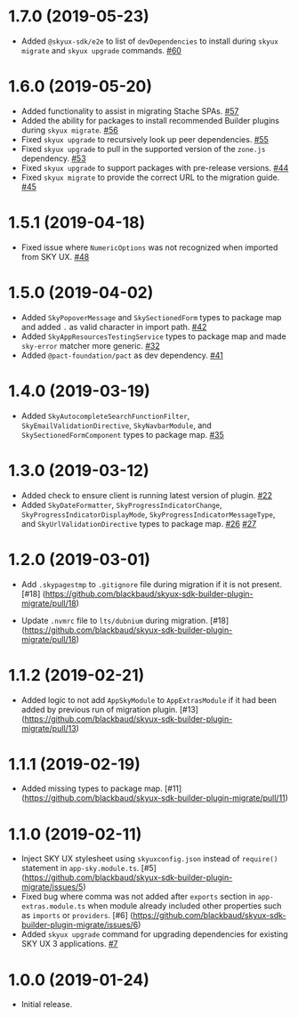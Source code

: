 # 1.7.0 (2019-05-23)

- Added `@skyux-sdk/e2e` to list of `devDependencies` to install during `skyux migrate` and `skyux upgrade` commands. [#60](https://github.com/blackbaud/skyux-sdk-builder-plugin-migrate/pull/60)

# 1.6.0 (2019-05-20)

- Added functionality to assist in migrating Stache SPAs. [#57](https://github.com/blackbaud/skyux-sdk-builder-plugin-migrate/pull/57)
- Added the ability for packages to install recommended Builder plugins during `skyux migrate`. [#56](https://github.com/blackbaud/skyux-sdk-builder-plugin-migrate/pull/56)
- Fixed `skyux upgrade` to recursively look up peer dependencies. [#55](https://github.com/blackbaud/skyux-sdk-builder-plugin-migrate/pull/55)
- Fixed `skyux upgrade` to pull in the supported version of the `zone.js` dependency. [#53](https://github.com/blackbaud/skyux-sdk-builder-plugin-migrate/pull/53)
- Fixed `skyux upgrade` to support packages with pre-release versions. [#44](https://github.com/blackbaud/skyux-sdk-builder-plugin-migrate/pull/44)
- Fixed `skyux migrate` to provide the correct URL to the migration guide. [#45](https://github.com/blackbaud/skyux-sdk-builder-plugin-migrate/pull/45)

# 1.5.1 (2019-04-18)

- Fixed issue where `NumericOptions` was not recognized when imported from SKY UX. [#48](https://github.com/blackbaud/skyux-sdk-builder-plugin-migrate/pull/48)

# 1.5.0 (2019-04-02)

- Added `SkyPopoverMessage` and `SkySectionedForm` types to package map and added `.` as valid character in import path. [#42](https://github.com/blackbaud/skyux-sdk-builder-plugin-migrate/pull/42)
- Added `SkyAppResourcesTestingService` types to package map and made `sky-error` matcher more generic. [#32](https://github.com/blackbaud/skyux-sdk-builder-plugin-migrate/pull/32)
- Added `@pact-foundation/pact` as dev dependency. [#41](https://github.com/blackbaud/skyux-sdk-builder-plugin-migrate/pull/41)

# 1.4.0 (2019-03-19)

- Added `SkyAutocompleteSearchFunctionFilter`, `SkyEmailValidationDirective`, `SkyNavbarModule`, and `SkySectionedFormComponent` types to package map. [#35](https://github.com/blackbaud/skyux-sdk-builder-plugin-migrate/pull/35)

# 1.3.0 (2019-03-12)

- Added check to ensure client is running latest version of plugin. [#22](https://github.com/blackbaud/skyux-sdk-builder-plugin-migrate/pull/22)
- Added `SkyDateFormatter`, `SkyProgressIndicatorChange`, `SkyProgressIndicatorDisplayMode`, `SkyProgressIndicatorMessageType`, and `SkyUrlValidationDirective` types to package map. [#26](https://github.com/blackbaud/skyux-sdk-builder-plugin-migrate/pull/26) [#27](https://github.com/blackbaud/skyux-sdk-builder-plugin-migrate/pull/27)

# 1.2.0 (2019-03-01)

- Add `.skypagestmp` to `.gitignore` file during migration if it is not present. [#18] (https://github.com/blackbaud/skyux-sdk-builder-plugin-migrate/pull/18)

- Update `.nvmrc` file to `lts/dubnium` during migration. [#18] (https://github.com/blackbaud/skyux-sdk-builder-plugin-migrate/pull/18)

# 1.1.2 (2019-02-21)

- Added logic to not add `AppSkyModule` to `AppExtrasModule` if it had been added by previous run of migration plugin. [#13] (https://github.com/blackbaud/skyux-sdk-builder-plugin-migrate/pull/13)

# 1.1.1 (2019-02-19)

- Added missing types to package map. [#11] (https://github.com/blackbaud/skyux-sdk-builder-plugin-migrate/pull/11)

# 1.1.0 (2019-02-11)

- Inject SKY UX stylesheet using `skyuxconfig.json` instead of `require()` statement in `app-sky.module.ts`. [#5] (https://github.com/blackbaud/skyux-sdk-builder-plugin-migrate/issues/5)
- Fixed bug where comma was not added after `exports` section in `app-extras.module.ts` when module already included other properties such as `imports` or `providers`. [#6] (https://github.com/blackbaud/skyux-sdk-builder-plugin-migrate/issues/6)
- Added `skyux upgrade` command for upgrading dependencies for existing SKY UX 3 applications. [#7](https://github.com/blackbaud/skyux-sdk-builder-plugin-migrate/pull/7)

# 1.0.0 (2019-01-24)

- Initial release.
